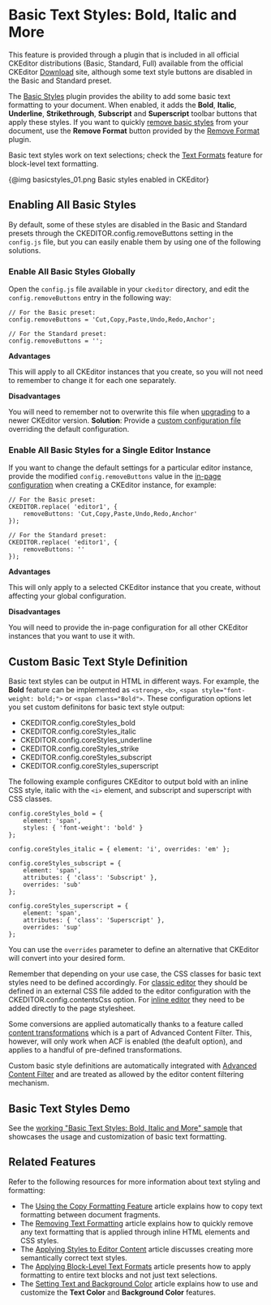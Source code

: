 <!--
Copyright (c) 2003-2017, CKSource - Frederico Knabben. All rights reserved.
For licensing, see LICENSE.md.
-->

# Basic Text Styles: Bold, Italic and More

<p class="requirements">
	This feature is provided through a plugin that is included in all official CKEditor distributions (Basic, Standard, Full) available from the official CKEditor <a href="http://ckeditor.com/download">Download</a> site, although some text style buttons are disabled in the Basic and Standard preset.
</p>

The [Basic Styles](http://ckeditor.com/addon/basicstyles) plugin provides the ability to add some basic text formatting to your document. When enabled, it adds the **Bold**, **Italic**, **Underline**, **Strikethrough**, **Subscript** and **Superscript** toolbar buttons that apply these styles. If you want to quickly [remove basic styles](#!/guide/dev_removeformat) from your document, use the **Remove Format** button provided by the [Remove Format](http://ckeditor.com/addon/removeformat) plugin.


Basic text styles work on text selections; check the [Text Formats](#!/guide/dev_format) feature for block-level text formatting.

{@img basicstyles_01.png Basic styles enabled in CKEditor}

## Enabling All Basic Styles

By default, some of these styles are disabled in the Basic and Standard presets through the CKEDITOR.config.removeButtons setting in the `config.js` file, but you can easily enable them by using one of the following solutions.

### Enable All Basic Styles Globally

Open the `config.js` file available in your `ckeditor` directory, and edit the `config.removeButtons` entry in the following way:

	// For the Basic preset:
	config.removeButtons = 'Cut,Copy,Paste,Undo,Redo,Anchor';

	// For the Standard preset:
	config.removeButtons = '';

**Advantages**

This will apply to all CKEditor instances that you create, so you will not need to remember to change it for each one separately.

**Disadvantages**

You will need to remember not to overwrite this file when [upgrading](#!/guide/dev_upgrade) to a newer CKEditor version. **Solution**: Provide a [custom configuration file](#!/guide/dev_configuration-section-using-a-custom-configuration-file) overriding the default configuration.

### Enable All Basic Styles for a Single Editor Instance

If you want to change the default settings for a particular editor instance, provide the modified `config.removeButtons` value in the [in-page configuration](#!/guide/dev_configuration-section-defining-configuration-in-page) when creating a CKEditor instance, for example:

	// For the Basic preset:
	CKEDITOR.replace( 'editor1', {
		removeButtons: 'Cut,Copy,Paste,Undo,Redo,Anchor'
	});

	// For the Standard preset:
	CKEDITOR.replace( 'editor1', {
		removeButtons: ''
	});

**Advantages**

This will only apply to a selected CKEditor instance that you create, without affecting your global configuration.

**Disadvantages**

You will need to provide the in-page configuration for all other CKEditor instances that you want to use it with.

## Custom Basic Text Style Definition

Basic text styles can be output in HTML in different ways. For example, the **Bold** feature can be implemented as `<strong>`, `<b>`, `<span style="font-weight: bold;">` or `<span class="Bold">`. These configuration options let you set custom definitons for basic text style output:

* CKEDITOR.config.coreStyles_bold
* CKEDITOR.config.coreStyles_italic
* CKEDITOR.config.coreStyles_underline
* CKEDITOR.config.coreStyles_strike
* CKEDITOR.config.coreStyles_subscript
* CKEDITOR.config.coreStyles_superscript

The following example configures CKEditor to output bold with an inline CSS style, italic with the `<i>` element, and subscript and superscript with CSS classes.

	config.coreStyles_bold = {
		element: 'span',
		styles: { 'font-weight': 'bold' }
	};

	config.coreStyles_italic = { element: 'i', overrides: 'em' };

	config.coreStyles_subscript = {
		element: 'span',
		attributes: { 'class': 'Subscript' },
		overrides: 'sub'
	};

	config.coreStyles_superscript = {
		element: 'span',
		attributes: { 'class': 'Superscript' },
		overrides: 'sup'
	};

You can use the `overrides` parameter to define an alternative that CKEditor will convert into your desired form.

Remember that depending on your use case, the CSS classes for basic text styles need to be defined accordingly. For [classic editor](#!/guide/dev_framed) they should be defined in an external CSS file added to the editor configuration with the CKEDITOR.config.contentsCss option. For [inline editor](#!/guide/dev_inline) they need to be added directly to the page stylesheet.

<div class="tip">
	<p>
		Some conversions are applied automatically thanks to a feature called <a href="#!/guide/dev_advanced_content_filter-section-content-transformations">content transformations</a> which is a part of Advanced Content Filter. This, however, will only work when ACF
	is enabled (the deafult option), and applies to a handful of pre-defined transformations.
	</p>
	<p>
		Custom basic style definitions are automatically integrated with <a href="#!/guide/dev_acf">Advanced Content Filter</a> and are treated as allowed by the editor content filtering mechanism.
	</p>
</div>

## Basic Text Styles Demo

See the [working "Basic Text Styles: Bold, Italic and More" sample](http://sdk.ckeditor.com/samples/basicstyles.html) that showcases the usage and customization of basic text formatting.

## Related Features

Refer to the following resources for more information about text styling and formatting:

* The [Using the Copy Formatting Feature](#!/guide/dev_fcopyformatting) article explains how to copy text formatting between document fragments.
* The [Removing Text Formatting](#!/guide/dev_removeformat) article explains how to quickly remove any text formatting that is applied through inline HTML elements and CSS styles.
* The [Applying Styles to Editor Content](#!/guide/dev_styles) article discusses creating more semantically correct text styles.
* The [Applying Block-Level Text Formats](#!/guide/dev_format) article presents how to apply formatting to entire text blocks and not just text selections.
* The [Setting Text and Background Color](#!/guide/dev_colorbutton) article explains how to use and customize the **Text Color** and **Background Color** features.
